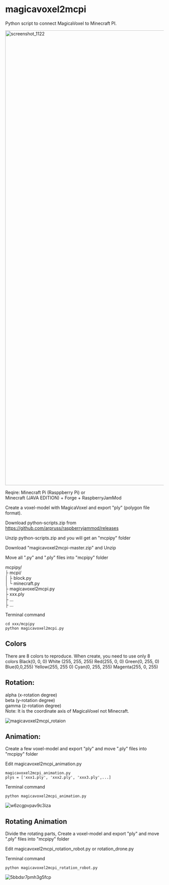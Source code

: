 # magicavoxel2mcpi

Python script to connect MagicaVoxel to Minecraft PI.

<img width="1440" alt="screenshot_1122" src="https://user-images.githubusercontent.com/33368327/44855279-ab667500-aca5-11e8-8320-a025afcab091.png">

Reqire: Minecraft Pi (Rasppberry Pi) or  
        Minecraft (JAVA EDITION) + Forge + RaspberryJamMod
        
Create a voxel-model with MagicaVoxel and export "ply" (polygon file format).

Download python-scripts.zip from    
https://github.com/arpruss/raspberryjammod/releases

Unzip python-scripts.zip and you will get an "mcpipy" folder

Download "magicavoxel2mcpi-master.zip" and Unzip

Move all ".py" and ".ply" files into "mcpipy" folder

mcpipy/  
    ├ mcpi/  
    │    ├ block.py  
    │    └ minecraft.py  
    ├ magicavoxel2mcpi.py  
    ├ xxx.ply    
    ├ ...    
    ├ ...    
    
Terminal command    

```
cd xxx/mcpipy
python magicavoxel2mcpi.py
```

## Colors
There are 8 colors to reproduce. When create, you need to use only 8 colors 
Black(0, 0, 0) White (255, 255, 255) Red(255, 0, 0) Green(0, 255, 0) Blue(0,0,255) Yellow(255, 255 0) Cyan(0, 255, 255) Magenta(255, 0, 255)

## Rotation:   
alpha (x-rotation degree)  
beta (y-rotation degree)   
gamma (z-rotation degree)    
Note: It is the coordinate axis of MagicaVoxel not Minecraft.  

![magicavoxel2mcpi_rotaion](https://user-images.githubusercontent.com/33368327/44855928-1a909900-aca7-11e8-9182-99df906f43be.jpg)

## Animation:  
Create a few voxel-model and export "ply" and move ".ply" files into "mcpipy" folder

Edit magicavoxel2mcpi_animation.py     

```
magicavoxel2mcpi_animation.py
plys = ['xxx1.ply', 'xxx2.ply', 'xxx3.ply',...]
```

Terminal command     

```
python magicavoxel2mcpi_animation.py
```

![w6zcgpvpav9c3iza](https://user-images.githubusercontent.com/33368327/44870045-05793180-acca-11e8-8d97-84c9c7cde7c2.gif)

## Rotating Animation

Divide the rotating parts, Create a voxel-model and export "ply" and move ".ply" files into "mcpipy" folder    

Edit magicavoxel2mcpi_rotation_robot.py or rotation_drone.py    

Terminal command     

```
python magicavoxel2mcpi_rotation_robot.py
```


![5bbdsr7pmh3g5fcp](https://user-images.githubusercontent.com/33368327/44958372-48314880-af1a-11e8-94f7-c198547c6eba.gif)




